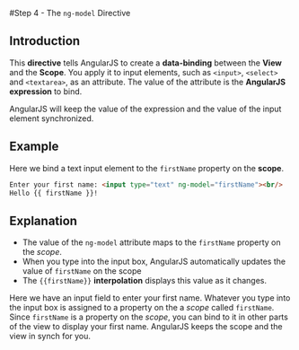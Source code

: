 #Step 4 - The `ng-model` Directive

## Introduction

This **directive** tells AngularJS to create a **data-binding** between the **View** and the
**Scope**. You apply it to input elements, such as `<input>`, `<select>` and `<textarea>`, as an
attribute. The value of the attribute is the **AngularJS expression** to bind.

AngularJS will keep the value of the expression and the value of the input element synchronized.

## Example
Here we bind a text input element to the `firstName` property on the **scope**.

```html
Enter your first name: <input type="text" ng-model="firstName"><br/>
Hello {{ firstName }}!
```

## Explanation

- The value of the `ng-model` attribute maps to the `firstName` property on the *scope*.
- When you type into the input box, AngularJS automatically updates the value of `firstName` on the
  scope
- The `{{firstName}}` **interpolation** displays this value as it changes.

Here we have an input field to enter your first name. Whatever you type into the input box is
assigned to a property on the a *scope* called `firstName`. Since `firstName` is a property on the
*scope*, you can bind to it in other parts of the view to display your first name. AngularJS keeps
the scope and the view in synch for you.
